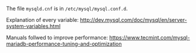The file `mysqld.cnf` is in `/etc/mysql/mysql.conf.d`.

Explanation of every variable:
http://dev.mysql.com/doc/mysql/en/server-system-variables.html

Manuals follwed to improve performance:
https://www.tecmint.com/mysql-mariadb-performance-tuning-and-optimization